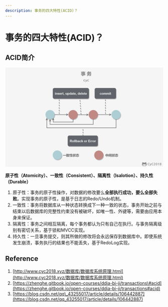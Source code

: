 ```yaml
---
description: 事务的四大特性(ACID)？
---
```


# 事务的四大特性\(ACID\)？

## ACID简介

![](../../.gitbook/assets/image%20%2824%29.png)

 **原子性（Atomicity）、一致性（Consistent）、隔离性（Isalotion）、持久性（Durable）**

1. 原子性：事务的原子性操作，对数据的修改要么**全部执行成功，要么全部失败**。实现事务的原子性，是基于日志的Redo/Undo机制。
2. 一致性：事务将数据库从一种状态转换成下一种一致的状态，事务开始之前与结束以后数据库的完整性约束没有被破坏，如唯一性、外键等，需要由应用本身来保证。
3. 隔离性：事务之间相互隔离，每个事务都认为只有自己在执行。与事务隔离级别有密切关系，基于锁和MVCC实现。
4. 持久性：一旦事务提交，则其所做的修改将会永远保存到数据库中。即使系统发生崩溃，事务执行的结果也不能丢失，基于RedoLog实现。

## Reference

1. [http://www.cyc2018.xyz/数据库/数据库系统原理.html](http://www.cyc2018.xyz/数据库/数据库系统原理.html)
2. [https://zhenghe.gitbook.io/open-courses/ddia-bi-ji/transactions\#acid](https://zhenghe.gitbook.io/open-courses/ddia-bi-ji/transactions#acid)
3. [https://blog.csdn.net/qq\_43255017/article/details/106442887](https://blog.csdn.net/qq_43255017/article/details/106442887)

